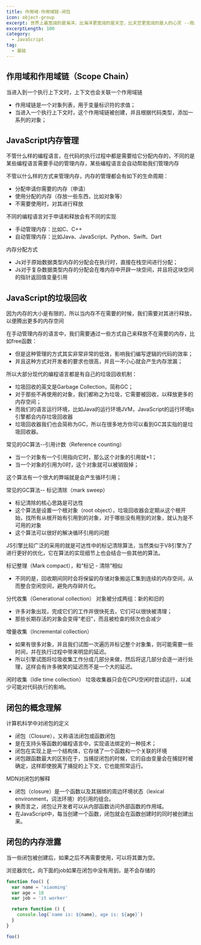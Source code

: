 ```yaml
---
title: 作用域-作用域链-闭包
icon: object-group
excerpt: 世界上最宽阔的是海洋，比海洋更宽阔的是天空，比天空更宽阔的是人的心灵 --雨果（法国）
excerptLength: 100
category:
  - JavaScript
tag:
  - 基础
---
```


## 作用域和作用域链（Scope Chain）

当进入到一个执行上下文时，上下文也会关联一个作用域链
+ 作用域链是一个对象列表，用于变量标识符的求值；
+ 当进入一个执行上下文时，这个作用域链被创建，并且根据代码类型，添加一系列的对象；

## JavaScript内存管理

不管什么样的编程语言，在代码的执行过程中都是需要给它分配内存的，不同的是某些编程语言需要手动的管理内存，某些编程语言会自动帮助我们管理内存

不管以什么样的方式来管理内存，内存的管理都会有如下的生命周期：
+ 分配申请你需要的内存（申请）
+ 使用分配的内存（存放一些东西，比如对象等）
+ 不需要使用时，对其进行释放

不同的编程语言对于申请和释放会有不同的实现

+ 手动管理内存：比如C、C++
+ 自动管理内存：比如Java、JavaScript、Python、Swift、Dart

内存分配方式

+ Js对于原始数据类型内存的分配会在执行时，直接在栈空间进行分配；
+ Js对于复杂数据类型内存的分配会在堆内存中开辟一块空间，并且将这块空间的指针返回值变量引用

## JavaScript的垃圾回收

因为内存的大小是有限的，所以当内存不在需要的时候，我们需要对其进行释放，以便腾出更多的内存空间

在手动管理内存的语言中，我们需要通过一些方式自己来释放不在需要的内存，比如free函数：
+ 但是这种管理的方式其实非常非常的低效，影响我们编写逻辑的代码的效率；
+ 并且这种方式对开发者的要求也很高，并且一不小心就会产生内存泄漏；

所以大部分现代的编程语言都是有自己的垃圾回收机制：

+ 垃圾回收的英文是Garbage Collection，简称GC；
+ 对于那些不再使用的对象，我们都称之为垃圾，它需要被回收，以释放更多的内存空间；
+ 而我们的语言运行环境，比如Java的运行环境JVM，JavaScript的运行环境js引擎都会内存垃圾回收器
+ 垃圾回收器我们也会简称为GC，所以在很多地方你可以看到GC其实指的是垃圾回收器。

常见的GC算法--引用计数（Reference counting）

+ 当一个对象有一个引用指向它时，那么这个对象的引用就+1；
+ 当一个对象的引用为0时，这个对象就可以被销毁掉；

这个算法有一个很大的弊端就是会产生循环引用；

常见的GC算法-- 标记清除（mark sweep）

+ 标记清除的核心思路是可达性
+ 这个算法是设置一个根对象（root object），垃圾回收器会定期从这个根开始，找所有从根开始有引用到的对象，对于哪些没有用到的对象，就认为是不可用的对象
+ 这个算法可以很好的解决循环引用的问题

JS引擎比较广泛的采用的就是可达性中的标记清除算法，当然类似于V8引擎为了进行更好的优化，它在算法的实现细节上也会结合一些其他的算法。

标记整理（Mark compact），和“标记 - 清除”相似

+ 不同的是，回收期间同时会将保留的存储对象搬运汇集到连续的内存空间，从而整合空闲空间，避免内存碎片化。

分代收集（Generational collection） 对象被分成两组：新的和旧的

+ 许多对象出现，完成它们的工作并很快死去，它们可以很快被清理；
+ 那些长期存活的对象会变得“老旧”，而且被检查的频次也会减少

增量收集（Incremental collection）
+ 如果有很多对象，并且我们试图一次遍历并标记整个对象集，则可能需要一些时间，并在执行过程中带来明显的延迟。
+ 所以引擎试图将垃圾收集工作分成几部分来做，然后将这几部分会逐一进行处理，这样会有许多微笑的延迟而不是一个大的延迟。

闲时收集（Idle time collection）
垃圾收集器只会在CPU空闲时尝试运行，以减少可能对代码执行的影响。

## 闭包的概念理解

计算机科学中对闭包的定义
+ 闭包（Closure），又称语法闭包或函数闭包
+ 是在支持头等函数的编程语言中，实现语法绑定的一种技术；
+ 闭包在实现上是一个结构体，它存储了一个函数和一个关联的环境
+ 闭包跟函数最大的区别在于，当捕捉闭包的时候，它的自由变量会在捕捉时被确定，这样即使脱离了捕捉的上下文，它也能照常运行。

MDN对闭包的解释
+ 闭包（closure）是一个函数以及其捆绑的周边环境状态（lexical environment，词法环境）的引用的组合。
+ 换而言之，闭包让开发者可以从内部函数访问外部函数的作用域。
+ 在JavaScript中，每当创建一个函数，闭包就会在函数创建时的同时被创建出来。

## 闭包的内存泄露

当一些闭包被创建后，如果之后不再需要使用，可以将其置为空。

浏览器优化，向下面的job如果在闭包中没有用到，是不会存储的
```js
function foo() {
  var name = 'xiaoming'
  var age = 18
  var job = 'it worker'

  return function () {
    console.log(`name is: ${name}, age is: ${age}`)
  }
}

foo()
```

